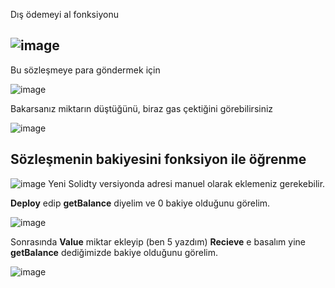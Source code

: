 Dış ödemeyi al fonksiyonu

![image](https://user-images.githubusercontent.com/68228757/148381595-856dc9c8-eb9c-45b5-858d-89df69ef88d5.png)
--
Bu sözleşmeye para göndermek için

![image](https://user-images.githubusercontent.com/68228757/148382393-c6b74ce1-9a0a-41e9-8b6c-ff386b7bb006.png)

Bakarsanız miktarın düştüğünü, biraz gas çektiğini görebilirsiniz 

![image](https://user-images.githubusercontent.com/68228757/148383211-f62235a8-f00d-421a-81ae-0d20f2708568.png)

Sözleşmenin bakiyesini fonksiyon ile öğrenme
--
![image](https://user-images.githubusercontent.com/68228757/148386293-b21a40fc-c330-4a14-bd8a-a35e8f1e1ef1.png)
Yeni Solidty versiyonda adresi manuel olarak eklemeniz gerekebilir.

**Deploy** edip **getBalance** diyelim ve 0 bakiye olduğunu görelim.

![image](https://user-images.githubusercontent.com/68228757/148386930-5f9d2dda-7482-4051-8006-bdee3d58075a.png)

Sonrasında **Value** miktar ekleyip (ben 5 yazdım) **Recieve** e basalım yine **getBalance** dediğimizde bakiye olduğunu görelim.

![image](https://user-images.githubusercontent.com/68228757/148387729-dd170aed-153c-404e-b1a2-03b4b1e52a21.png)


